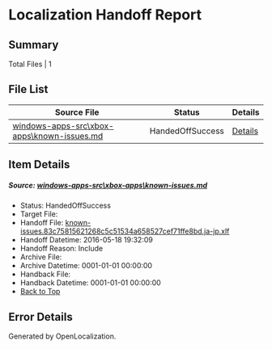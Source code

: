 # <a name='report-top'></a> Localization Handoff Report

## Summary
 Total Files | 1

## File List
 Source File | Status | Details 
 ----------- | ------ | ------- 
 [windows-apps-src\xbox-apps\known-issues.md](https://github.com/Microsoft/windows-apps/blob/37fcfd4c367e3b06053929c0dc0cd3c8f4896fc6/windows-apps-src/xbox-apps/known-issues.md) | HandedOffSuccess | [Details](#7b19864f4781521952adc1c6f94655579fdbc22a3865)

## Item Details
##### <a name='7b19864f4781521952adc1c6f94655579fdbc22a3865'></a> Source: [windows-apps-src\xbox-apps\known-issues.md](https://github.com/Microsoft/windows-apps/blob/37fcfd4c367e3b06053929c0dc0cd3c8f4896fc6/windows-apps-src/xbox-apps/known-issues.md)
* Status: HandedOffSuccess
* Target File: 
* Handoff File: [known-issues.83c75815621268c5c51534a658527cef71ffe8bd.ja-jp.xlf](https://github.com/Microsoft/WDG.handoff/blob/6ffc34793001e1dddeb4c86145b182df30a53c49/ol-handoff/Microsoft/windows-apps.ja-jp/master/known-issues.83c75815621268c5c51534a658527cef71ffe8bd.ja-jp.xlf)
* Handoff Datetime: 2016-05-18 19:32:09
* Handoff Reason: Include
* Archive File: 
* Archive Datetime: 0001-01-01 00:00:00
* Handback File: 
* Handback Datetime: 0001-01-01 00:00:00
* [Back to Top](#report-top)


## Error Details

Generated by OpenLocalization.
